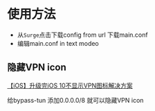 # 使用方法

* 从`Surge`点击下载config from url 下载main.conf
* 编辑main.conf in text modeo


## 隐藏VPN icon
[【iOS】升级完iOS 10不显示VPN图标解决方案](https://medium.com/@steveraegan/%E5%8D%87%E7%BA%A7%E5%AE%8Cios-10%E4%B8%8D%E6%98%BE%E7%A4%BAvpn%E5%9B%BE%E6%A0%87%E8%A7%A3%E5%86%B3%E6%96%B9%E6%A1%88-94ad88a1a821#.xem1s06on)

给bypass-tun 添加0.0.0.0/8 就可以隐藏VPN icon
